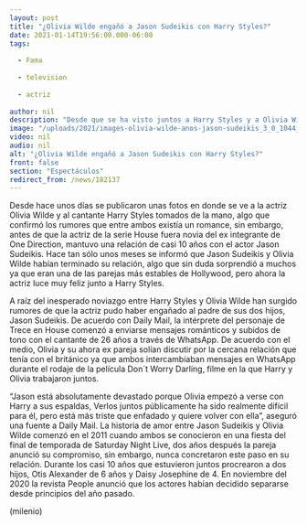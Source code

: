 ```yaml
---
layout: post
title: "¿Olivia Wilde engañó a Jason Sudeikis con Harry Styles?"
date: 2021-01-14T19:56:00.000-06:00
tags:
  
  - Fama
  
  - television
  
  - actriz
  
author: nil
description: "Desde que se ha visto juntos a Harry Styles y a Olivia Wilde han surgido rumores de que la actriz engañó a su pareja Jason Sudeikis con el cantante. "
image: "/uploads/2021/images-olivia-wilde-anos-jason-sudeikis_3_0_1044_650.jpg"
video: nil
audio: nil
alt: "¿Olivia Wilde engañó a Jason Sudeikis con Harry Styles?"
front: false
section: "Espectáculos"
redirect_from: /news/182137
---
```


Desde hace unos días se publicaron unas fotos en donde se ve a la actriz Olivia Wilde y al cantante Harry Styles tomados de la mano, algo que confirmó los rumores que entre ambos existía un romance, sin embargo, antes de que la actriz de la serie House fuera novia del ex integrante de One Direction, mantuvo una relación de casi 10 años con el actor Jason Sudeikis. Hace tan sólo unos meses se informó que Jason Sudeikis y Olivia Wilde habían terminado su relación, algo que sin duda sorprendió a muchos ya que eran una de las parejas más estables de Hollywood, pero ahora la actriz luce muy feliz junto a Harry Styles. 

A raíz del inesperado noviazgo entre Harry Styles y Olivia Wilde han surgido rumores de que la actriz pudo haber engañado al padre de sus dos hijos, Jason Sudeikis. De acuerdo con Daily Mail, la intérprete del personaje de Trece en House comenzó a enviarse mensajes románticos y subidos de tono con el cantante de 26 años a través de WhatsApp. De acuerdo con el medio, Olivia y su ahora ex pareja solían discutir por la cercana relación que tenía con el británico ya que ambos intercambiaban mensajes en WhatsApp durante el rodaje de la película Don´t Worry Darling, filme en la que Harry y Olivia trabajaron juntos. 

“Jason está absolutamente devastado porque Olivia empezó a verse con Harry a sus espaldas, Verlos juntos públicamente ha sido realmente difícil para él, pero está más triste que enfadado y quiere volver con ella”, aseguró una fuente a Daily Mail. La historia de amor entre Jason Sudeikis y Olivia Wilde comenzó en el 2011 cuando ambos se conocieron en una fiesta del final de temporada de Saturday Night Live, dos años después la pareja anunció su compromiso, sin embargo, nunca concretaron este paso en su relación. Durante los casi 10 años que estuvieron juntos procrearon a dos hijos, Otis Alexander de 6 años y Daisy Josephine de 4. En noviembre del 2020 la revista People anunció que los actores habían decidido separarse desde principios del año pasado. 

(milenio)